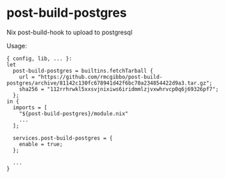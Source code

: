# post-build-postgres
Nix post-build-hook to upload to postgresql

Usage:
```
{ config, lib, ... }:
let
  post-build-postgres = builtins.fetchTarball {
    url = "https://github.com/rmcgibbo/post-build-postgres/archive/81142c130fc678941d42f6bc70a234854422d9a3.tar.gz";
    sha256 = "112rrhrwkl5xxsvjnixiws6iridmmlzjvxwhrvcp0q6j69326pf7";
  };
in {
  imports = [
    "${post-build-postgres}/module.nix"
    ...
  ];

  services.post-build-postgres = {
    enable = true;
  };
  
  ...
}
```
